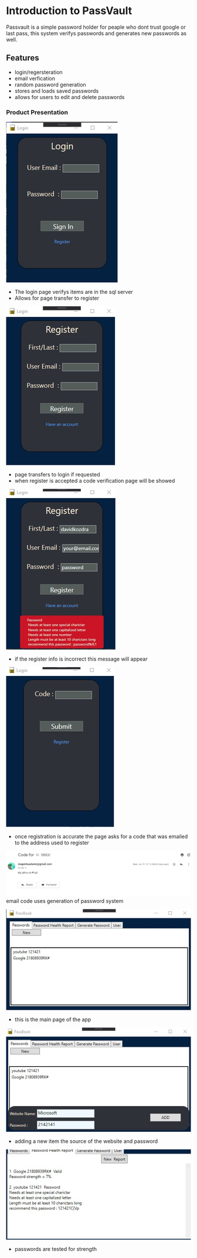 
# Introduction to PassVault
  Passvault is a simple password holder for peaple who dont trust google or last pass, this system verifys passwords and generates new passwords as well.

##  Features

* login/regersteration
* email verfication
* random password generation
* stores and loads saved passwords
* allows for users to edit and delete passwords

###  Product Presentation

![Login Page](ImagesForGIt/UI.jpg)

* The login page verifys items are in the sql server
* Allows for page transfer to register

![Register](ImagesForGIt/UI2.jpg)

* page transfers to login if requested
* when register is accepted a code verification page will be showed

![Correction](ImagesForGIt/UI3.jpg)
* if the register info is incorrect this message will appear

![Registration](ImagesForGIt/UI4.jpg)
* once registration is accurate the page asks for a code that was emailed to the address used to register

![Registrationcode](ImagesForGIt/verification.jpg)
email code uses generation of password system

![Password Book](ImagesForGIt/new.jpg)
* this is the main page of the app

![Adding items](ImagesForGIt/new2.jpg)
* adding a new item the source of the website and password

![Password Health Report](ImagesForGIt/report.jpg)
* passwords are tested for strength
